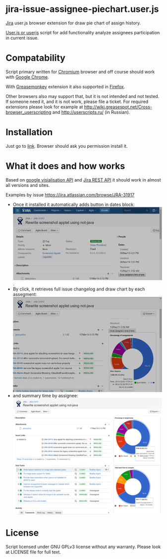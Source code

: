 jira-issue-assignee-piechart.user.js
====================================

[Jira](https://www.atlassian.com/software/jira) user.js browser extension for draw pie chart of assign history.

[User.js or userjs](http://wiki.greasespot.net/User_script) script for add functionality analyze assignees participation in current issue.

Compatability
=============
Script primary written for [Chromium](http://www.chromium.org/Home) browser and off course should work with [Google Chrome](https://www.google.ru/chrome/browser/desktop/).

With [Greasemonkey](https://addons.mozilla.org/en-US/firefox/addon/greasemonkey/) extension it also supported in [Firefox](https://www.mozilla.org/firefox/).

Other browsers also may support that, but it is not intended and not tested. If someone need it, and it is not work, please file a ticket. For required extensions please look for example at http://wiki.greasespot.net/Cross-browser_userscripting and http://userscripts.ru/ (in Russian).

Installation
============
Just go to [link](https://github.com/Hubbitus/jira-issue-assignee-piechart.user.js/raw/master/jira-issue-assignee-piechart.user.js). Browser should ask you permission install it.

What it does and how works
==========================
Based on [google visialisation API](https://developers.google.com/chart/) and [Jira REST API](https://docs.atlassian.com/jira/REST/latest/) it should work in almost all versions and sites.

Examples by issue https://jira.atlassian.com/browse/JRA-31917

* Once it installed it automatically adds button in dates block: ![add button in dates block](https://raw.githubusercontent.com/Hubbitus/jira-issue-assignee-piechart.user.js/master/screenshots/jira-issue-assignee-piechart.user.js-button.png).
* By click, it retrieves full issue changelog and draw chart by each assegment: ![chart by each assignment](https://raw.githubusercontent.com/Hubbitus/jira-issue-assignee-piechart.user.js/master/screenshots/jira-issue-assignee-piechart.user.js-chart.png)
* and summary time by assignee: ![summary time by assignee chart](https://raw.githubusercontent.com/Hubbitus/jira-issue-assignee-piechart.user.js/master/screenshots/jira-issue-assignee-piechart.user.js-charts.png)


License
=======
Script licensed under GNU GPLv3 license without any warranty. Please look at LICENSE file for full text.
